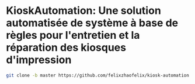 # KioskAutomation: Une solution automatisée de système à base de règles pour l'entretien et la réparation des kiosques d'impression

```bash
git clone -b master https://github.com/felixzhaofelix/kiosk-automation.git

```